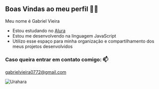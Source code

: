 ## Boas Vindas ao meu perfil 🐱‍👤

Meu nome é Gabriel Vieira
  
- Estou estudando no [Alura](https://www.alura.com.br)
- Estou me desenvolvendo na linguagem JavaScript
- Utilizo esse espaço para minha organização e compartilhamento dos meus projetos desenvolvidos

### Caso queira entrar em contato comigo: 📫

gabrielvieira0772@gmail.com

![Urahara](https://media1.tenor.com/m/Q63OAKTpSqoAAAAC/gogeta-dragon-ball.gif)
